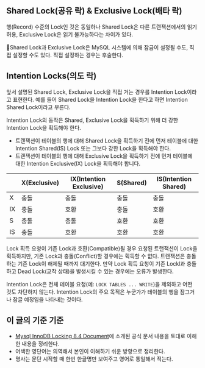 ## Shared Lock(공유 락) & Exclusive Lock(배타 락)
행(Record) 수준의 Lock인 것은 동일하나 Shared Lock은 다른 트랜잭션에서의 읽기 허용, Exclusive Lock은 읽기 불가능하다는 차이가 있다.

Shared Lock과 Exclusive Lock은 MySQL 시스템에 의해 잠금이 설정될 수도, 직접 설정할 수도 있다. 직접 설정하는 경우는 후술한다.
## Intention Locks(의도 락)
앞서 설명된 Shared Lock, Exclusive Lock을 직접 거는 경우를 Intention Lock이라고 표현한다. 예를 들어 Shared Lock을 Intention Lock을 한다고 하면 Intention Shared Lock이라고 부른다.

Intention Lock의 동작은 Shared, Exclusive Lock을 획득하기 위해 더 강한 Intention Lock을 획득해야 한다.
- 트랜잭션이 테이블의 행에 대해 Shared Lock을 획득하기 전에 먼저 테이블에 대한 Intention Shared(IS) Lock 또는 그보다 강한 Lock을 획득해야 한다.
- 트랜잭션이 테이블의 행에 대해 Exclusive Lock을 획득하기 전에 먼저 테이블에 대한 Intention Exclusive(IX) Lock을 획득해야 합니다.

|     | X(Exclusive) | IX(Intention Exclusive) | S(Shared) | IS(Intention Shared) |
| --- | ------------ | ----------------------- | --------- | -------------------- |
| X   | 충돌           | 충돌                      | 충돌        | 충돌                   |
| IX  | 충돌           | 호환                      | 충돌        | 호환                   |
| S   | 충돌           | 충돌                      | 호환        | 호환                   |
| IS  | 충돌           | 호환                      | 호환        | 호환                   |
Lock 획득 요청이 기존 Lock과 호환(Compatible)될 경우 요청된 트랜잭션이 Lock을 획득하지만, 기존 Lock과 충돌(Conflict)할 경우에는 획득할 수 없다. 트랜잭션은 충돌하는 기존 Lock이 해제될 때까지 대기한다. 만약 Lock 획득 요청이 기존 Lockl과 충돌하고 Dead Lock(교착 상태)을 발생시킬 수 있는 경우에는 오류가 발생한다.

Intention Lock은 전체 테이블 요청(예: `LOCK TABLES ... WRITE`)을 제외하고 어떤 것도 차단하지 않는다. Intention Lock의 주요 목적은 누군가가 테이블의 행을 잠그거나 잠글 예정임을 나타내는 것이다.
## 이 글의 기준 기준
- [Mysql InnoDB Locking 8.4 Document](https://dev.mysql.com/doc/refman/8.4/en/innodb-locking.html)에 소개된 공식 문서 내용을 토대로 이해한 내용을 정리한다.
- 어색한 영단어는 의역해서 본인이 이해하기 쉬운 방향으로 정리한다.
- 명사는 문단 시작할 때 한번 한글명만 보여주고 영어로 통일해서 적는다.